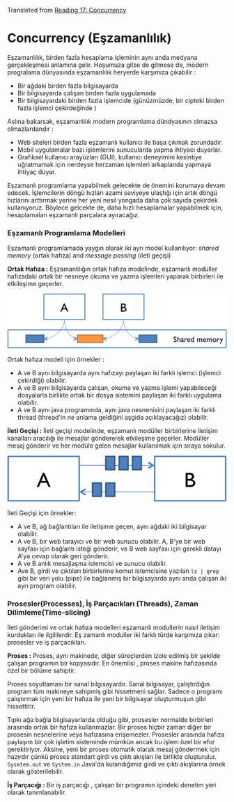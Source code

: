 
Transleted from [Reading 17: Concurrency](http://web.mit.edu/6.005/www/fa14/classes/17-concurrency/)

# Concurrency (Eşzamanlılık)

Eşzamanlılık, birden fazla hesaplama işleminin aynı anda medyana gerçekleşmesi anlamına gelir. Hoşumuza gitse de gitmese de, modern progralama dünyasında eşzamanlılık heryerde karşımıza çıkabilir :

- Bir ağdaki birden fazla bilgisayarda
- Bir bilgisayarda çalışan birden fazla uygulamada
- Bir bilgisayardaki birden fazla işlemcide (günüzmüzde, bir cipteki birden fazla işlemci çekirdeğinde )

Aslına bakarsak, eşzamanlılık modern programlama dündyasının olmazsa olmazlardandır :

- Web siteleri birden fazla eşzamanlı kullanıcı ile başa çıkmak zorundadır.
- Mobil uygulamalar bazı işlemlerini sunucularda yapma ihtiyacı duyarlar.
- Grafiksel kullanıcı arayüzları (GUI), kullanıcı deneyimini kesintiye uğratmamak için nerdeyse herzaman işlemleri arkaplanda yapmaya ihtiyaç duyar.

Eşzamanlı programlama yapabilmek gelecekte de önemini korumaya devam edecek. İşlemcilerin döngü hızları azami seviyeye ulaştığı için artık döngü hızlarını arttırmak yerine
her yeni nesil yongada daha çok sayıda çekirdek kullanıyoruz. Böylece gelcekte de, daha hızlı hesaplamalar yapabilmek için, hesaplamaları eşzamanlı parçalara ayıracağız.

### Eşzamanlı Programlama Modelleri

Eşzamanlı programlamada yaygın olarak iki ayrı model kullanılıyor: *shared memory* (ortak hafıza) and *message passing* (ileti geçişi)

**Ortak Hafıza :** Eşzamanlılığın ortak hafıza modelinde, eşzamanlı modüller hafızadaki ortak bir nesneye okuma ve yazma işlemleri yaparak birbirleri ile etkileşime geçerler.

![Shared-Memory](shared-memory.png)

Ortak hafıza modeli için örnekler :

- A ve B aynı bilgisayarda aynı hafızayı paylaşan iki farklı işlemci (işlemci çekirdiği) olabilir.
- A ve B aynı bilgisayarda çalışan, okuma ve yazma işlemi yapabileceği dosyalarla birlikte ortak bir dosya sistemini paylaşan iki farklı uygulama olabilir.
- A ve B aynı java programında, aynı java nesnenisini paylaşan iki farklı thread (thread'in ne anlama geldiğini aşgida açıklayacağız) olabilir.

**İleti Geçişi :** İleti geçişi modelinde, eşzamanlı modüller birbirlerine iletişim kanalları aracılığı ile mesajlar  göndererek etkileşime geçerler. Modüller mesaj gönderir ve her modüle gelen mesajlar kullanılmak için sıraya sokulur.

![Message-Passing](message-passing.png)

İleti Geçişi için örnekler:

- A ve B, ağ bağlantıları ile iletişime geçen, aynı ağdaki iki bilgisayar olabilir.
- A ve B, bır web tarayıcı ve bir web sunucu olabilir. A, B'ye bir web sayfası için bağlantı isteği gönderir, ve B web sayfası için gerekli datayı A'ya cevap olarak geri gönderir.
- A ve B anlık mesajlaşma istemcisi ve sunucu olabilir.
- Ave B, girdi ve çıktıları birbirlerine komut istemcisine yazılan `ls | grep` gibi bir veri yolu (pipe) ile bağlanmış bir bilgisayarda aynı anda çalışan iki ayrı program olabilir. 

### Prosesler(Processes), İş Parçacıkları (Threads), Zaman Dilimleme(Time-slicing)

İleti gönderimi ve ortak hafıza modelleri eşzamanlı modullerin nasıl iletişim kurdukları ile ilgililerdir. Eş zamanlı moduller iki farklı türde karşımıza çıkar: prosesler ve iş parçacıkları.

**Proses :** Proses, aynı makinede, diğer süreçlerden izole edilmiş bir şekilde çalışan programın bir kopyasıdır. En önemlisi , proses makine hafızasında özel bir bölüme sahiptir.

Proses soyutlaması bir sanal bilgisayardır. Sanal bilgisayar, çalıştırdığın program tüm makineye sahipmiş gibi hissetmeni sağlar. Sadece o programı çalıştırmak için yeni bir hafıza ile yeni bir bilgisayar oluşturmuşun gibi hissettirir.

Tıpkı ağa bağla bilgisayarlarda olduğu gibi, prosesler normalde birbirleri arasında ortak bir hafıza kullanmazlar. Bir proses hiçbir zaman diğer bir prosesin nesnelerine veya hafızasına erişemezler. Prosesler arasında hafıza paylaşım bir çok işletim sisteminde mümkün ancak bu işlem özel bir efor gerektiriyor. Aksine, yeni bir proses otomatik olarak mesaj göndermek için hazırdır çünkü proses standart girdi ve çıktı akışları ile birlikte oluşturulur. `Sysmtem.out` ve `System.in` Java'da kulandığımız girdi ve çıktı akışlarına örnek olarak gösterilebilir.

**İş Parçacığı :** Bir iş parçacığı , çalışan bir programın içindeki denetim yeri olarak tanımlanabilir. 


